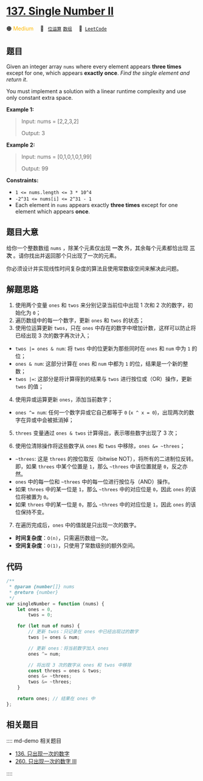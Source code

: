# [137. Single Number II](https://leetcode.com/problems/single-number-ii/)

🟠 <font color=#ffb800>Medium</font>&emsp; 🔖&ensp; [`位运算`](/leetcode/outline/tag/bit-manipulation.md) [`数组`](/leetcode/outline/tag/array.md)&emsp; 🔗&ensp;[`LeetCode`](https://leetcode.com/problems/single-number-ii/)

## 题目

Given an integer array `nums` where every element appears **three times**
except for one, which appears **exactly once**. _Find the single element and
return it_.

You must implement a solution with a linear runtime complexity and use only
constant extra space.

**Example 1:**

> Input: nums = [2,2,3,2]
>
> Output: 3

**Example 2:**

> Input: nums = [0,1,0,1,0,1,99]
>
> Output: 99

**Constraints:**

- `1 <= nums.length <= 3 * 10^4`
- `-2^31 <= nums[i] <= 2^31 - 1`
- Each element in `nums` appears exactly **three times** except for one element which appears **once**.

## 题目大意

给你一个整数数组 `nums` ，除某个元素仅出现 **一次** 外，其余每个元素都恰出现 **三次** 。请你找出并返回那个只出现了一次的元素。

你必须设计并实现线性时间复杂度的算法且使用常数级空间来解决此问题。

## 解题思路

1. 使用两个变量 `ones` 和 `twos` 来分别记录当前位中出现 1 次和 2 次的数字，初始化为 `0`；
2. 遍历数组中的每一个数字，更新 `ones` 和 `twos` 的状态；
3. 使用位运算更新 `twos`，只在 `ones` 中存在的数字中增加计数，这样可以防止将已经出现 3 次的数字再次计入；

- `twos |= ones & num`: 将 `twos` 中的位更新为那些同时在 `ones` 和 `num` 中为 `1` 的位；
- `ones & num`: 这部分计算在 `ones` 和 `num` 中都为 `1` 的位，结果是一个新的整数；
- `twos |=`: 这部分是将计算得到的结果与 `twos` 进行按位或（OR）操作，更新 `twos` 的值；

4. 使用异或运算更新 `ones`，添加当前数字；

- `ones ^= num`: 任何一个数字异或它自己都等于 `0` (`x ^ x = 0`)，出现两次的数字在异或中会被抵消掉；

5. `threes` 变量通过 `ones & twos` 计算得出，表示哪些数字出现了 3 次；

6. 使用位清除操作将这些数字从 `ones` 和 `twos` 中移除，`ones &= ~threes`；

- `~threes`: 这是 `threes` 的按位取反（bitwise NOT），将所有的二进制位反转。即，如果 `threes` 中某个位置是 `1`，那么 `~threes` 中该位置就是 `0`，反之亦然。
- `ones` 中的每一位和 `~threes` 中的每一位进行按位与（AND）操作。
- 如果 `threes` 中的某一位是 `1`，那么 `~threes` 中的对应位是 `0`，因此 `ones` 的该位将被置为 `0`。
- 如果 `threes` 中的某一位是 `0`，那么 `~threes` 中的对应位是 `1`，因此 `ones` 的该位保持不变。

7. 在遍历完成后，`ones` 中的值就是只出现一次的数字。

- **时间复杂度**：`O(n)`，只需遍历数组一次。
- **空间复杂度**：`O(1)`，只使用了常数级别的额外空间。

## 代码

```javascript
/**
 * @param {number[]} nums
 * @return {number}
 */
var singleNumber = function (nums) {
	let ones = 0,
		twos = 0;

	for (let num of nums) {
		// 更新 twos：只记录在 ones 中已经出现过的数字
		twos |= ones & num;

		// 更新 ones：将当前数字加入 ones
		ones ^= num;

		// 将出现 3 次的数字从 ones 和 twos 中移除
		const threes = ones & twos;
		ones &= ~threes;
		twos &= ~threes;
	}

	return ones; // 结果在 ones 中
};
```

## 相关题目

:::: md-demo 相关题目

- [136. 只出现一次的数字](./0136.md)
- [260. 只出现一次的数字 III](https://leetcode.com/problems/single-number-iii)

::::
